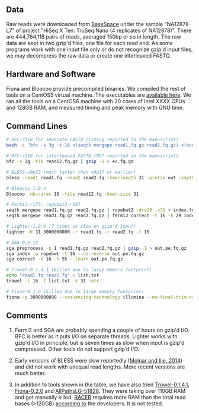 ## Data

Raw reads were downloaded from [BaseSpace][basespace] under the sample
"NA12878-L7" of project "HiSeq X Ten: TruSeq Nano (4 replicates of NA12878)".
There are 444,764,118 pairs of reads, averaged 150bp or so in length. The raw
data are kept in two gzip'd files, one file for each read end. As some programs
work with one input file only or do not recognize gzip'd input files, we
may decompress the raw data or create one interleaved FASTQ.

## Hardware and Software

Fiona and Bloocoo provide precompiled binaries. We compiled the rest of tools
on a CentOS5 virtual machine. The executables are [available here][biobin].
We ran all the tools on a CentOS6 machine with 20 cores of Intel XXXX CPUs and
128GB RAM, and measured timing and peak memory with GNU time.

## Command Lines


```sh
# BFC-r118 for separate FASTQ (timing reported in the manuscript)
bash -c "bfc -s 3g -t 16 <(seqtk mergepe read1.fq.gz read2.fq.gz) <(seqtk mergepe read1.fq.gz read2.fq.gz) | gzip -1 > ec.fq.gz"

# BFC-r118 for interleaved FASTQ (NOT reported in the manuscript)
bfc -s 3g -t16 read12.fq.gz | gzip -1 > ec.fq.gz

# BLESS-v0p23 (much faster than v0p17 or earlier)
bless -read1 read1.fq -read2 read2.fq -kmerlength 31 -prefix out -smpthread 16 -max_mem 24 -notrim

# Bloocoo-1.0.4
Bloocoo -nb-cores 16 -file read12.fq -kmer-size 31

# Fermi2-r175; ropebwt2-r187
seqtk mergepe read1.fq.gz read2.fq.gz | ropebwt2 -drq20 -x31 > index.fmd
seqtk mergepe read1.fq.gz read2.fq.gz | fermi2 correct -t 16 -k 29 index.fmd /dev/stdin | gzip -1 > ec.fq.gz

# Lighter-1.0.4 (7 times as slow on gzip'd input)
lighter -K 31 3000000000 -r read1.fq -r read2.fq -t 16

# SGA-0.9.13
sga preprocess -p 1 read1.fq.gz read2.fq.gz | gzip -1 > out.pe.fq.gz
sga index -a ropebwt -t 16 --no-reverse out.pe.fq.gz
sga correct -t 16 -k 55 --learn out.pe.fq.gz

# Trowel-0.1.4.1 (killed due to large memory footprint)
echo "read1.fq read2.fq" > list.txt
trowel -t 16 -f list.txt -k 31 -ntr

# Fiona-0.2.0 (killed due to large memory footprint)
fiona -g 3000000000 --sequencing-technology illumina --no-final-trim-ns -nt 16 read12.fq ec.fq
```

## Comments

1. Fermi2 and SGA are probably spending a couple of hours on gzip'd I/O. BFC
   is better as it puts I/O on separate threads. Lighter works with gzip'd I/O
   in principle, but is seven times as slow when input is gzip'd compressed.
   Other tools do not support gzip'd I/O.

2. Early versions of BLESS were slow reportedly ([Molnar and Ilie,
   2014][review]) and did not work with unequal read lengths. More recent
   versions are much better.

3. In addition to tools shown in the table, we have also tried
   [Trowel-0.1.4.1][trowel], [Fiona-0.2.0][fiona] and
   [AllPathsLG-51828][allpath]. They were taking over 110GB RAM and got
   manually killed. [RACER][racer] requires more RAM than the total read bases
   (>120GB) [according to][review] the developers. It is not tested.

[basespace]: https://basespace.illumina.com/datacentral
[biobin]: https://sourceforge.net/projects/biobin/
[review]: http://bib.oxfordjournals.org/content/early/2014/09/01/bib.bbu029
[trowel]: https://sourceforge.net/projects/trowel-ec/
[fiona]: http://www.seqan.de/projects/fiona/
[allpath]: http://www.broadinstitute.org/software/allpaths-lg/blog/
[racer]: http://www.csd.uwo.ca/~ilie/RACER/
[time]: https://ftp.gnu.org/gnu/time/
